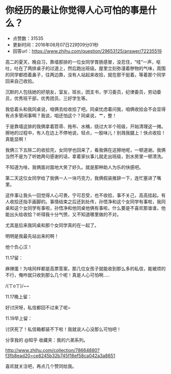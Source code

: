 # 你经历的最让你觉得人心可怕的事是什么？
- 点赞数：31535
- 更新时间：2016年08月07日22时09分01秒
- 回答url：https://www.zhihu.com/question/29653125/answer/72235519
<body>
 <p data-pid="8Hswgs7N">高二的夏天，晚自习，靠墙那排的一位女同学胃肠感冒，没忍住，“哇”一声，呕吐，吐在了两排桌子的过道上，然后跑出班级。屋里立刻弥漫着秽物的气味，周围的同学都捂着鼻子，往两边靠，没有人站起来收拾，就在那干挺着。等着那个同学回来自己收拾。</p>
 <p data-pid="cdChEeUR">沉默的人包括她的好朋友，室友，班长，团支书，学习委员，纪律委员，劳动委员，优秀班干部，优秀团员，三好学生等。</p>
 <p data-pid="3E-5hTNb">我低着头和我同桌说，咱俩去给收拾了吧。同桌忧虑着问我，咱俩收拾会不会显得有点多管闲事啊？我说，咱还怕这个？同桌说，艹，整！</p>
 <p data-pid="unh-VRwX">于是靠墙这排的我俩拿着笤帚、拖布、水桶，绕过大半个班级，开始清理这一摊。擦地的过程中，有人在边上不停地说，轻点，一股味儿！别溅我腿上！快点收拾！真能显啊！</p>
 <p data-pid="sN2HOgYe">我俩三下五除二的收拾完，女同学也回来了，看我俩在这擦地呢，一顿道谢。我俩当然不是为了听她两句感谢的话，拿着家伙事儿就走出班级，到水房里一顿清洗。</p>
 <p data-pid="dgswFe8V">不知道为啥，我俩面对面地大笑了好久。就是那种助人为乐的快感吧。</p>
 <p data-pid="bn4Q-zzO">第二天这位女同学给了我俩一人一块巧克力，我俩假装推辞一下，连忙塞进了嘴里。</p>
 <p data-pid="FYQ5JkbJ">这件事让我头一回觉得人心可畏，宁可忍受，也不收拾，事不关己，高高挂起。有人收拾还指手画脚的。事情结束之后还到处传，孙悟净和这个女同学有事啦，我同桌和这个女同学有事啦，孙悟净和他同桌他俩有事啦，什么要是不喜欢那谁谁，他能出头给收拾？听得我十分气愤，又不知道哪里做的不对。</p>
 <p data-pid="Go-apusn">尤其是后来我同桌和那个女同学真的在一起了。</p>
 <p data-pid="fDE6fj8j">明明是我最先站出来的啊！</p>
 <p data-pid="ELAh97fM">他个负心汉！</p>
 <p data-pid="-kcbPZ3R">11.17留：</p>
 <p data-pid="kudU8HpB">麻辣蛋！为啥同样都是高票答案，那几位女孩子就能收到那么多的私信，能被烦的不行，俺咋就只收到那么几个呢！真是人心可怕啊.....</p>
 <p data-pid="AAMAovCB">/(ㄒoㄒ)/~~</p>
 <p data-pid="iVHlYlFp">11.17晚上留：</p>
 <p data-pid="3rfT4sNe">好讨厌呀，私信都回不过来了呢~</p>
 <p data-pid="Z-HQWa4r">11.19早上留：</p>
 <p data-pid="L6DBIn-i">讨厌死了！私信箱都装不下啦！我就说人心没那么可怕吧！</p>
 <p data-pid="5sMmEejx">分享我的 @知乎 收藏夹：我的六弟系列。</p><a href="http://www.zhihu.com/collection/78664880?f3fb8ead20=ce8245b32b745f18ef58ca042a3a8651" class="internal"><span class="invisible">http://www.</span><span class="visible">zhihu.com/collection/78</span><span class="invisible">664880?f3fb8ead20=ce8245b32b745f18ef58ca042a3a8651</span><span class="ellipsis"></span></a>
 <br>
 <p data-pid="B86FbFRY">喜欢就关注吧，再点几个赞同给我。</p>
</body>